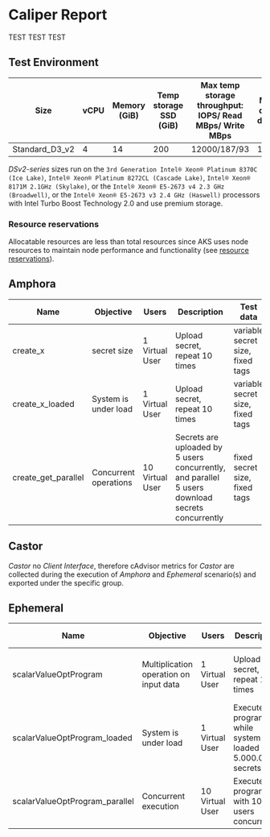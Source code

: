 # Caliper Report

TEST TEST TEST

## Test Environment

| Size           | vCPU | Memory (GiB) | Temp storage SSD (GiB) | Max temp storage throughput: IOPS/ Read MBps/ Write MBps | Max data disks | Throughput IOPS | Max NICs | Expected network bandwidth (Mbps) |
| -------------- | ---- | ------------ | ---------------------- | -------------------------------------------------------- | -------------- | --------------- | -------- | --------------------------------- |
| Standard_D3_v2 | 4    | 14           | 200                    | 12000/187/93                                             | 16             | 16x500          | 4        | 3000                              |

_DSv2-series_ sizes run on the
`3rd Generation Intel® Xeon® Platinum 8370C (Ice Lake)`,
`Intel® Xeon® Platinum 8272CL (Cascade Lake)`,
`Intel® Xeon® 8171M 2.1GHz (Skylake)`, or the
`Intel® Xeon® E5-2673 v4 2.3 GHz (Broadwell)`, or the
`Intel® Xeon® E5-2673 v3 2.4 GHz (Haswell)` processors with Intel Turbo Boost
Technology 2.0 and use premium storage.

### Resource reservations

Allocatable resources are less than total resources since AKS uses node
resources to maintain node performance and functionality (see
[resource reservations](https://learn.microsoft.com/en-us/azure/aks/concepts-clusters-workloads)).

## Amphora

| Name                | Objective             | Users           | Description                                                                                      | Test data                        |
| ------------------- | --------------------- | --------------- | ------------------------------------------------------------------------------------------------ | -------------------------------- |
| create_x            | secret size           | 1 Virtual User  | Upload secret, repeat 10 times                                                                   | variable secret size, fixed tags |
| create_x_loaded     | System is under load  | 1 Virtual User  | Upload secret, repeat 10 times                                                                   | variable secret size, fixed tags |
| create_get_parallel | Concurrent operations | 10 Virtual User | Secrets are uploaded by 5 users concurrently, and parallel 5 users download secrets concurrently | fixed secret size, fixed tags    |

## Castor

_Castor_ no _Client Interface_, therefore cAdvisor metrics for _Castor_ are
collected during the execution of _Amphora_ and _Ephemeral_ scenario(s) and
exported under the specific group.

## Ephemeral

| Name                           | Objective                              | Users           | Description                                                   | Test data                        |
| ------------------------------ | -------------------------------------- | --------------- | ------------------------------------------------------------- | -------------------------------- |
| scalarValueOptProgram          | Multiplication operation on input data | 1 Virtual User  | Upload secret, repeat 10 times                                | variable secret size, fixed tags |
| scalarValueOptProgram_loaded   | System is under load                   | 1 Virtual User  | Execute program while system is loaded with 5.000.000 secrets | fixed secrets, fixed tags        |
| scalarValueOptProgram_parallel | Concurrent execution                   | 10 Virtual User | Execute program with 10 users concurrently                    | fixed secrets, fixed tags        |
